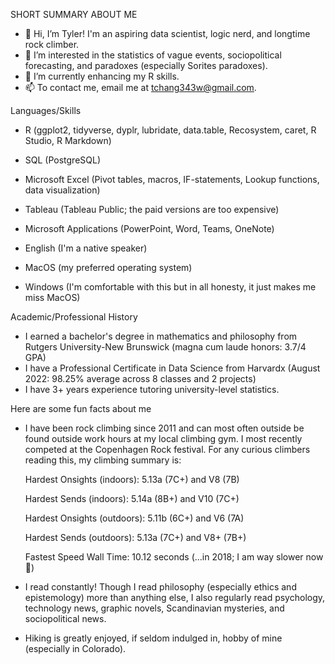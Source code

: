 SHORT SUMMARY ABOUT ME

- 👋 Hi, I’m Tyler! I'm an aspiring data scientist, logic nerd, and longtime rock climber.
- 👀 I’m interested in the statistics of vague events, sociopolitical forecasting, and paradoxes (especially Sorites paradoxes).
- 🌱 I’m currently enhancing my R skills.
- 📫 To contact me, email me at tchang343w@gmail.com. 

Languages/Skills

- R (ggplot2, tidyverse, dyplr, lubridate, data.table, Recosystem, caret, R Studio, R Markdown)
- SQL (PostgreSQL)
- Microsoft Excel (Pivot tables, macros, IF-statements, Lookup functions, data visualization)
- Tableau (Tableau Public; the paid versions are too expensive)
- Microsoft Applications (PowerPoint, Word, Teams, OneNote)

- English (I'm a native speaker)

- MacOS (my preferred operating system)
- Windows (I'm comfortable with this but in all honesty, it just makes me miss MacOS)

Academic/Professional History

- I earned a bachelor's degree in mathematics and philosophy from Rutgers University-New Brunswick (magna cum laude honors: 3.7/4 GPA)
- I have a Professional Certificate in Data Science from Harvardx (August 2022: 98.25% average across 8 classes and 2 projects)
- I have 3+ years experience tutoring university-level statistics.

Here are some fun facts about me

- I have been rock climbing since 2011 and can most often outside be found outside work hours at my local climbing gym. I most recently competed at the Copenhagen Rock festival. For any curious climbers reading this, my climbing summary is:

  Hardest Onsights (indoors): 5.13a (7C+) and V8 (7B)
  
  Hardest Sends (indoors): 5.14a (8B+) and V10 (7C+)
  
  Hardest Onsights (outdoors): 5.11b (6C+) and V6 (7A)
  
  Hardest Sends (outdoors): 5.13a (7C+) and V8+ (7B+)
  
  Fastest Speed Wall Time: 10.12 seconds (...in 2018; I am way slower now 🐢)
  
- I read constantly! Though I read philosophy (especially ethics and epistemology) more than anything else, I also regularly read psychology, technology news, graphic novels, Scandinavian mysteries, and sociopolitical news.
- Hiking is greatly enjoyed, if seldom indulged in, hobby of mine (especially in Colorado).

